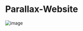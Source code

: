 # Parallax-Website
![image](https://github.com/user-attachments/assets/b3ee806f-5d34-419f-bea7-193c02e09f43)
